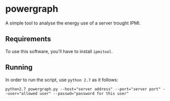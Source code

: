 # powergraph

A simple tool to analyse the energy use of a server trought IPMI.

## Requirements
To use this software, you'll have to install ```ipmitool```.

## Running
In order to run the script, use ```python 2.7``` as it follows:

```
python2.7 powergraph.py --host="server address" --port="server port" --user="allowed user" --passwd="password for this user"
```
